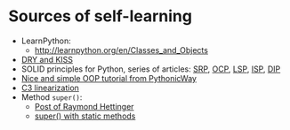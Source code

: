 # Sources of self-learning

* LearnPython:
    * http://learnpython.org/en/Classes_and_Objects
* [DRY and KISS](https://dzone.com/articles/software-design-principles-dry-and-kiss)
* SOLID principles for Python, series of articles: [SRP](https://haseebkamal.com/the-single-responsibility-principle-in-software-engineering/), [OCP](https://haseebkamal.com/the-open-closed-principle-explained-with-a-python-example/), [LSP](https://haseebkamal.com/the-liskov-substitution-principle-explained-in-python/), [ISP](https://haseebkamal.com/the-interface-segregation-principle-explained-in-python/), [DIP](https://haseebkamal.com/the-dependency-inversion-principle-explained-in-python/)
* [Nice and simple OOP tutorial from PythonicWay](http://pythonicway.com/python-oop)
* [C3 linearization](https://en.wikipedia.org/wiki/C3_linearization)
* Method `super()`:
   * [Post of Raymond Hettinger](https://rhettinger.wordpress.com/2011/05/26/super-considered-super/)
   * [super() with static methods](https://stackoverflow.com/questions/26788214/super-and-staticmethod-interaction)